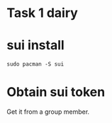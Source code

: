 # Task 1 dairy

# sui install
```shell
sudo pacman -S sui 
```

# Obtain sui token 

Get it from a group member.